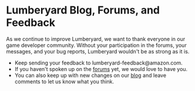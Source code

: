 # Lumberyard Blog, Forums, and Feedback<a name="lumberyard-blog-forums-feedback"></a>

As we continue to improve Lumberyard, we want to thank everyone in our game developer community\. Without your participation in the forums, your messages, and your bug reports, Lumberyard wouldn't be as strong as it is\.
+ Keep sending your feedback to lumberyard\-feedback@amazon\.com\.
+ If you haven't spoken up on the [forums](https://gamedev.amazon.com/forums/index.html) yet, we would love to have you\.
+ You can also keep up with new changes on our [blog](https://aws.amazon.com/blogs/gametech) and leave comments to let us know what you think\.